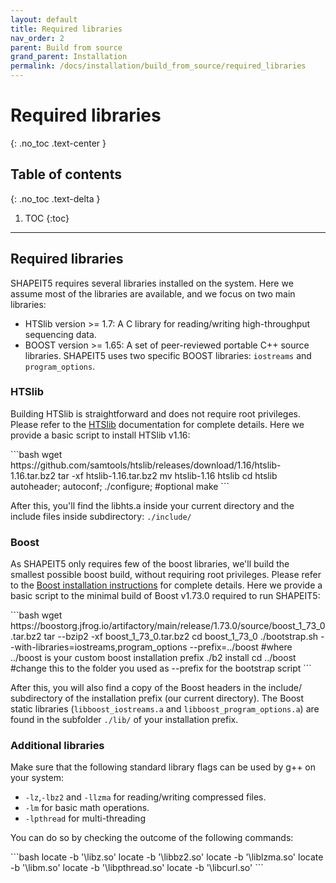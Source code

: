 ```yaml
---
layout: default
title: Required libraries
nav_order: 2
parent: Build from source
grand_parent: Installation
permalink: /docs/installation/build_from_source/required_libraries
---
```

# Required libraries
{: .no_toc .text-center }

## Table of contents
{: .no_toc .text-delta }

1. TOC
{:toc}

---

## Required libraries
SHAPEIT5 requires several libraries installed on the system. Here we assume most of the libraries are available, and we focus on two main libraries:

- HTSlib version >= 1.7: A C library for reading/writing high-throughput sequencing data.
- BOOST version >= 1.65: A set of peer-reviewed portable C++ source libraries. SHAPEIT5 uses two specific BOOST libraries: `iostreams` and `program_options`.

### HTSlib
Building HTSlib is straightforward and does not require root privileges. Please refer to the [HTSlib](http://www.htslib.org/) documentation for complete details. Here we provide a basic script to install HTSlib v1.16:

<div class="code-example" markdown="1">
```bash
wget https://github.com/samtools/htslib/releases/download/1.16/htslib-1.16.tar.bz2
tar -xf htslib-1.16.tar.bz2
mv htslib-1.16 htslib
cd htslib
autoheader; autoconf; ./configure; #optional
make
```
</div>

After this, you'll find the libhts.a inside your current directory and the include files inside subdirectory: `./include/`


### Boost
As SHAPEIT5 only requires few of the boost libraries, we'll build the smallest possible boost build, without requiring root privileges. Please refer to the [Boost installation instructions](https://www.boost.org/doc/libs/1_73_0/more/getting_started/unix-variants.html#easy-build-and-install) for complete details. Here we provide a basic script to the minimal build of Boost v1.73.0 required to run SHAPEIT5:

<div class="code-example" markdown="1">
```bash
wget https://boostorg.jfrog.io/artifactory/main/release/1.73.0/source/boost_1_73_0.tar.bz2
tar --bzip2 -xf boost_1_73_0.tar.bz2
cd boost_1_73_0
./bootstrap.sh --with-libraries=iostreams,program_options --prefix=../boost #where ../boost is your custom boost installation prefix
./b2 install
cd ../boost #change this to the folder you used as --prefix for the bootstrap script
```
</div>

After this, you will also find a copy of the Boost headers in the include/ subdirectory of the installation prefix (our current directory). The Boost static libraries (`libboost_iostreams.a` and `libboost_program_options.a`) are found in the subfolder `./lib/` of your installation prefix.

### Additional libraries

Make sure that the following standard library flags can be used by g++ on your system:
- `-lz`,`-lbz2` and `-llzma` for reading/writing compressed files.
- `-lm` for basic math operations.
- `-lpthread` for multi-threading

You can do so by checking the outcome of the following commands:
<div class="code-example" markdown="1">
```bash
locate -b '\libz.so'
locate -b '\libbz2.so'
locate -b '\liblzma.so'
locate -b '\libm.so'
locate -b '\libpthread.so'
locate -b '\libcurl.so'
```
</div>


